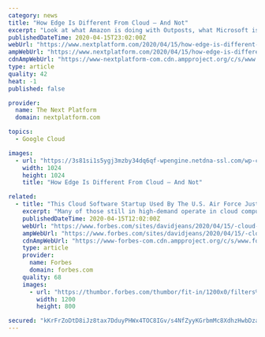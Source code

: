 ```yaml
---
category: news
title: "How Edge Is Different From Cloud – And Not"
excerpt: "Look at what Amazon is doing with Outposts, what Microsoft is doing with Azure Stack, and what and Google is doing with Anthos, trying to put out cloud appliances for on premises use. This hybrid cloud is as strategic for any of them as it is for any of us. TPM: What is your projection for how much compute is on the edge and how much is in the ..."
publishedDateTime: 2020-04-15T23:02:00Z
webUrl: "https://www.nextplatform.com/2020/04/15/how-edge-is-different-from-cloud-and-not/"
ampWebUrl: "https://www.nextplatform.com/2020/04/15/how-edge-is-different-from-cloud-and-not/amp/"
cdnAmpWebUrl: "https://www-nextplatform-com.cdn.ampproject.org/c/s/www.nextplatform.com/2020/04/15/how-edge-is-different-from-cloud-and-not/amp/"
type: article
quality: 42
heat: -1
published: false

provider:
  name: The Next Platform
  domain: nextplatform.com

topics:
  - Google Cloud

images:
  - url: "https://3s81si1s5ygj3mzby34dq6qf-wpengine.netdna-ssl.com/wp-content/uploads/2020/04/ab_spiral-galaxy-1024x1024.jpg"
    width: 1024
    height: 1024
    title: "How Edge Is Different From Cloud – And Not"

related:
  - title: "This Cloud Software Startup Used By The U.S. Air Force Just Raised $30 Million From VCs And The CIA"
    excerpt: "Many of those still in high-demand operate in cloud computing, such as HashiCorp, which raised $175 million at a $5.1 billion valuation in March, and Notion, a workflow productivity platform that competes with Google Docs and Slack, that raised $50 million at a $2 billion valuation also last month. Entwistle says Coder is not yet profitable as ..."
    publishedDateTime: 2020-04-15T12:02:00Z
    webUrl: "https://www.forbes.com/sites/davidjeans/2020/04/15/-cloud-software-startup-air-force-just-raised-funding-from-cia/"
    ampWebUrl: "https://www.forbes.com/sites/davidjeans/2020/04/15/-cloud-software-startup-air-force-just-raised-funding-from-cia/amp/"
    cdnAmpWebUrl: "https://www-forbes-com.cdn.ampproject.org/c/s/www.forbes.com/sites/davidjeans/2020/04/15/-cloud-software-startup-air-force-just-raised-funding-from-cia/amp/"
    type: article
    provider:
      name: Forbes
      domain: forbes.com
    quality: 68
    images:
      - url: "https://thumbor.forbes.com/thumbor/fit-in/1200x0/filters%3Aformat%28jpg%29/https%3A%2F%2Fspecials-images.forbesimg.com%2Fimageserve%2F5e962fcd25f8bf00076b6a30%2F0x0.jpg"
        width: 1200
        height: 800

secured: "kKrFrZoDtD8iJz8tax7DduyPHWx4TOC8IGv/s4NfZyyKGrbmMc8XdhzHwbDzaiksir/yQviGW+5Vzcfiwh9tUJR44RQWmmwmsDsBH6qP7/wdIPlIipLY12q7anOMVIv3oYcerUfic60Nsvom2/H5U35qZEZe2/Q8CfrBP7z7pTTmXvq+wMoQfJ2ofHCyoAKfZao2rrPPD7PSJqqLttgKEMewkW1+8Sdl1Ls67neN+GjASRtTN9EGwUGNYP28YgqemM3TyUkfPxsil9qY77iFi6bx1aIdv7WSTWheyt2pwO46q79oPMlpf0hkqlohZuvjhniRX7EQ1OWdsT9Pi1ahe9ZYkID6fDuPd1ttu6luIb1ia8fqYqVyZxstF9E22BpD69ySHWabJC3wEZWkpZRsGBjpGRE+Ylhmh7JiDvl5DRkllv03yefAvFwtfqh50iJoS0EE/iWe3vlnkFxj9MdkVo/+BZGQI2FxmUTXA+Pkd/s=;q4xAwlJyxCt+GDk2F5h9Vg=="
---
```


